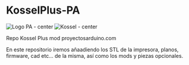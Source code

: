 # KosselPlus-PA

![Logo PA](http://tienda.proyectosarduino.com/img/tienda-proyectos-arduino-1418304935.jpg) - center
![Kossel](http://i58.tinypic.com/2vkf4mh.png) - center

Repo Kossel Plus mod proyectosarduino.com

En este repositorio iremos añaadiendo los STL de la impresora, planos, firmware, cad etc... de la misma, 
así como los mods y piezas opcionales.



